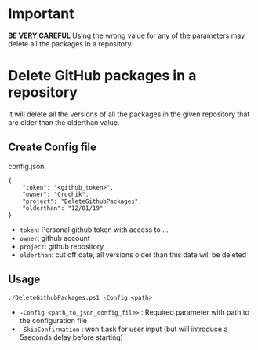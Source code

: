 # Important
**BE VERY CAREFUL** Using the wrong value for any of the parameters may delete all the packages in a repository.

# Delete GitHub packages in a repository
It will delete all the versions of all the packages in the given repository that are older than the olderthan value.

## Create Config file

config.json:
```
{
    "token": "<github_token>",
    "owner": "Crochik",
    "project": "DeleteGithubPackages",
    "olderthan": "12/01/19"
}
```
* `token`: Personal github token with access to ...
* `owner`: github account
* `project`: github repository
* `olderthan`: cut off date, all versions older than this date will be deleted

## Usage
```
./DeleteGithubPackages.ps1 -Config <path>
```

* `-Config <path_to_json_config_file>` : Required parameter with path to the configuration file
* `-SkipConfirmation` : won't ask for user input (but will introduce a 5seconds delay before starting)
